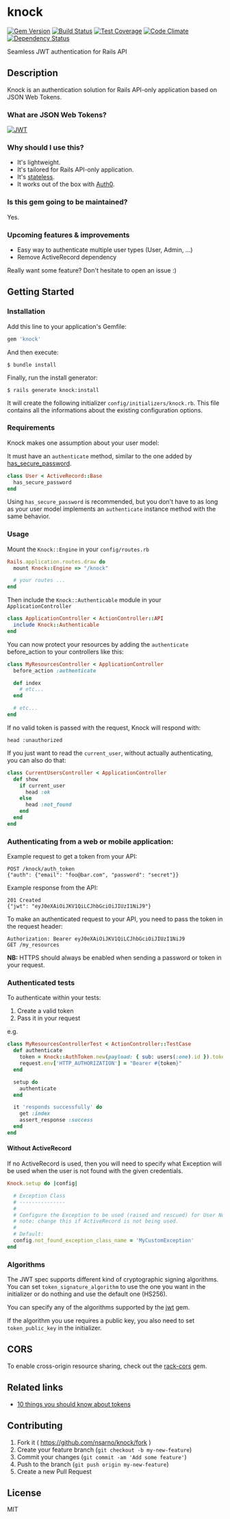 # knock
[![Gem Version](https://badge.fury.io/rb/knock.svg)](http://badge.fury.io/rb/knock)
[![Build Status](https://travis-ci.org/nsarno/knock.svg)](https://travis-ci.org/nsarno/knock)
[![Test Coverage](https://codeclimate.com/github/nsarno/knock/badges/coverage.svg)](https://codeclimate.com/github/nsarno/knock/coverage)
[![Code Climate](https://codeclimate.com/github/nsarno/knock/badges/gpa.svg)](https://codeclimate.com/github/nsarno/knock)
[![Dependency Status](https://gemnasium.com/nsarno/knock.svg)](https://gemnasium.com/nsarno/knock)

Seamless JWT authentication for Rails API

## Description

Knock is an authentication solution for Rails API-only application based on JSON Web Tokens.

### What are JSON Web Tokens?

[![JWT](http://jwt.io/assets/badge.svg)](http://jwt.io/)

### Why should I use this?

- It's lightweight.
- It's tailored for Rails API-only application.
- It's [stateless](https://en.wikipedia.org/wiki/Representational_state_transfer#Stateless).
- It works out of the box with [Auth0](https://auth0.com/docs/server-apis/rails).

### Is this gem going to be maintained?

Yes.

### Upcoming features & improvements

- Easy way to authenticate multiple user types (User, Admin, ...)
- Remove ActiveRecord dependency

Really want some feature? Don't hesitate to open an issue :)

## Getting Started

### Installation

Add this line to your application's Gemfile:

```ruby
gem 'knock'
```

And then execute:

    $ bundle install

Finally, run the install generator:

    $ rails generate knock:install

It will create the following initializer `config/initializers/knock.rb`.
This file contains all the informations about the existing configuration options.

### Requirements

Knock makes one assumption about your user model:

It must have an `authenticate` method, similar to the one added by [has_secure_password](http://api.rubyonrails.org/classes/ActiveModel/SecurePassword/ClassMethods.html#method-i-has_secure_password).

```ruby
class User < ActiveRecord::Base
  has_secure_password
end
```

Using `has_secure_password` is recommended, but you don't have to as long as your user model implements an `authenticate` instance method with the same behavior.

### Usage

Mount the `Knock::Engine` in your `config/routes.rb`

```ruby
Rails.application.routes.draw do
  mount Knock::Engine => "/knock"

  # your routes ...
end
```

Then include the `Knock::Authenticable` module in your `ApplicationController`

```ruby
class ApplicationController < ActionController::API
  include Knock::Authenticable
end
```

You can now protect your resources by adding the `authenticate` before_action
to your controllers like this:

```ruby
class MyResourcesController < ApplicationController
  before_action :authenticate

  def index
    # etc...
  end

  # etc...
end
```

If no valid token is passed with the request, Knock will respond with:

```
head :unauthorized
```

If you just want to read the `current_user`, without actually authenticating, you can also do that:

```ruby
class CurrentUsersController < ApplicationController
  def show
    if current_user
      head :ok
    else
      head :not_found
    end
  end
end
```

### Authenticating from a web or mobile application:

Example request to get a token from your API:
```
POST /knock/auth_token
{"auth": {"email": "foo@bar.com", "password": "secret"}}
```

Example response from the API:
```
201 Created
{"jwt": "eyJ0eXAiOiJKV1QiLCJhbGciOiJIUzI1NiJ9"}
```

To make an authenticated request to your API, you need to pass the token in the request header:
```
Authorization: Bearer eyJ0eXAiOiJKV1QiLCJhbGciOiJIUzI1NiJ9
GET /my_resources
```

**NB:** HTTPS should always be enabled when sending a password or token in your request.

### Authenticated tests

To authenticate within your tests:

1. Create a valid token
2. Pass it in your request

e.g.

```ruby
class MyResourcesControllerTest < ActionController::TestCase
  def authenticate
    token = Knock::AuthToken.new(payload: { sub: users(:one).id }).token
    request.env['HTTP_AUTHORIZATION'] = "Bearer #{token}"
  end

  setup do
    authenticate
  end

  it 'responds successfully' do
    get :index
    assert_response :success
  end
end
```

#### Without ActiveRecord

If no ActiveRecord is used, then you will need to specify what Exception will be used when the user is not found with the given credentials.

```ruby
Knock.setup do |config|

  # Exception Class
  # ---------------
  #
  # Configure the Exception to be used (raised and rescued) for User Not Found.
  # note: change this if ActiveRecord is not being used.
  #
  # Default:
  config.not_found_exception_class_name = 'MyCustomException'
end
```

### Algorithms

The JWT spec supports different kind of cryptographic signing algorithms.
You can set `token_signature_algorithm` to use the one you want in the
initializer or do nothing and use the default one (HS256).

You can specify any of the algorithms supported by the
[jwt](https://github.com/jwt/ruby-jwt) gem.

If the algorithm you use requires a public key, you also need to set
`token_public_key` in the initializer.

## CORS

To enable cross-origin resource sharing, check out the [rack-cors](https://github.com/cyu/rack-cors) gem.

## Related links

- [10 things you should know about tokens](https://auth0.com/blog/2014/01/27/ten-things-you-should-know-about-tokens-and-cookies/)

## Contributing

1. Fork it ( https://github.com/nsarno/knock/fork )
2. Create your feature branch (`git checkout -b my-new-feature`)
3. Commit your changes (`git commit -am 'Add some feature'`)
4. Push to the branch (`git push origin my-new-feature`)
5. Create a new Pull Request

## License

MIT

